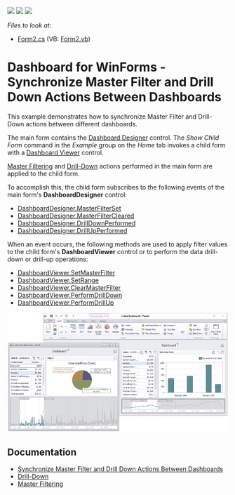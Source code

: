 <!-- default badges list -->
![](https://img.shields.io/endpoint?url=https://codecentral.devexpress.com/api/v1/VersionRange/136464071/18.2.3%2B)
[![](https://img.shields.io/badge/Open_in_DevExpress_Support_Center-FF7200?style=flat-square&logo=DevExpress&logoColor=white)](https://supportcenter.devexpress.com/ticket/details/T830578)
[![](https://img.shields.io/badge/📖_How_to_use_DevExpress_Examples-e9f6fc?style=flat-square)](https://docs.devexpress.com/GeneralInformation/403183)
<!-- default badges end -->
<!-- default file list -->
*Files to look at*:

* [Form2.cs](./CS/WinDashboard_LinkedInteractivity/Form2.cs) (VB: [Form2.vb](./VB/WinDashboard_LinkedInteractivity/Form2.vb))
<!-- default file list end -->

# Dashboard for WinForms - Synchronize Master Filter and Drill Down Actions Between Dashboards

This example demonstrates how to synchronize Master Filter and Drill-Down actions between different dashboards.

The main form contains the [Dashboard Designer](https://docs.devexpress.com/Dashboard/DevExpress.DashboardWin.DashboardDesigner) control. The _Show Child Form_ command in the _Example_ group on the _Home_ tab invokes a child form with a [Dashboard Viewer](https://docs.devexpress.com/Dashboard/DevExpress.DashboardWin.DashboardViewer) control.

[Master Filtering](https://docs.devexpress.com/Dashboard/15702/creating-dashboards/creating-dashboards-in-the-winforms-designer/interactivity/master-filtering) and 
[Drill-Down](https://docs.devexpress.com/Dashboard/15703/creating-dashboards/creating-dashboards-in-the-winforms-designer/interactivity/drill-down) actions performed in the main form are applied to the child form.

To accomplish this, the child form subscribes to the following events of the main form's **DashboardDesigner** control:

- [DashboardDesigner.MasterFilterSet](https://docs.devexpress.com/Dashboard/DevExpress.DashboardWin.DashboardDesigner.MasterFilterSet)
- [DashboardDesigner.MasterFilterCleared](https://docs.devexpress.com/Dashboard/DevExpress.DashboardWin.DashboardDesigner.MasterFilterCleared)
- [DashboardDesigner.DrillDownPerformed](https://docs.devexpress.com/Dashboard/DevExpress.DashboardWin.DashboardDesigner.DrillDownPerformed)
- [DashboardDesigner.DrillUpPerformed](https://docs.devexpress.com/Dashboard/DevExpress.DashboardWin.DashboardDesigner.DrillUpPerformed)

When an event occurs, the following methods are used to apply filter values to the child form's **DashboardViewer** control or to perform the data drill-down or drill-up operations:

- [DashboardViewer.SetMasterFilter](https://docs.devexpress.com/Dashboard/DevExpress.DashboardWin.DashboardViewer.SetMasterFilter.overloads
)
- [DashboardViewer.SetRange](https://docs.devexpress.com//Dashboard/DevExpress.DashboardWin.DashboardViewer.SetRange.overloads
)
- [DashboardViewer.ClearMasterFilter](https://docs.devexpress.com/Dashboard/DevExpress.DashboardWin.DashboardViewer.ClearMasterFilter(System.String))
- [DashboardViewer.PerformDrillDown](https://docs.devexpress.com/Dashboard/DevExpress.DashboardWin.DashboardViewer.PerformDrillDown.overloads
)
- [DashboardViewer.PerformDrillUp](https://docs.devexpress.com/Dashboard/DevExpress.DashboardWin.DashboardViewer.PerformDrillUp(System.String))


![](images/winforms-dashboard-linked-interactivity.png)

## Documentation

- [Synchronize Master Filter and Drill Down Actions Between Dashboards](https://docs.devexpress.com/Dashboard/400078/)
- [Drill-Down](https://docs.devexpress.com/Dashboard/116913)
- [Master Filtering](https://docs.devexpress.com/Dashboard/116912)
